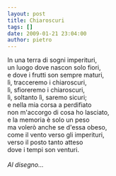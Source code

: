 ```yaml
---
layout: post
title: Chiaroscuri
tags: []
date: 2009-01-21 23:04:00
author: pietro
---
```

In una terra di sogni imperituri,<br/>un luogo dove nascon solo fiori,<br/>e dove i frutti son sempre maturi,<br/>lì, tracceremo i chiaroscuri,<br/>lì, sfioreremo i chiaroscuri,<br/>lì, soltanto lì, saremo sicuri;<br/>e nella mia corsa a perdifiato<br/>non m'accorgo di cosa ho lasciato,<br/>e la memoria è solo un peso<br/>ma volerò anche se d'essa obeso,<br/>come il vento verso gli imperituri,<br/>verso il posto tanto atteso<br/>dove i tempi son venturi.<br/><br/><span style="font-style: italic">Al disegno...</span>

